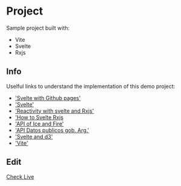 # Project

Sample project built with:

- Vite
- Svelte
- Rxjs

## Info

Uselful links to understand the implementation of this demo project:

- ['Svelte with Github pages'](https://sveltesaas.com/articles/sveltekit-github-pages-guide/)
- ['Svelte'](https://kit.svelte.dev/docs/web-standards)
- ['Reactivity with svelte and Rxjs'](https://timdeschryver.dev/blog/unlocking-reactivity-with-svelte-and-rxjs#refactored-typehead)
- ['How to Svelte Rxjs](https://goodguydaniel.com/blog/how-to-svelte-rxjs)
- ['API of Ice and Fire'](https://anapioficeandfire.com/)
- ['API Datos publicos gob. Arg.'](https://www.argentina.gob.ar/jefatura/innovacion-tecnologica/servicios-y-pais-digital/gobierno-abierto/datos-abiertos)
- ['Svelte and d3'](https://medium.com/codex/getting-started-with-svelte-and-d3-js-ea915d2c2c2c)
- ['Vite'](https://vitejs.dev/config/)

## Edit

[Check Live](https://matiassantos.github.io/vitejs-svelte/)
